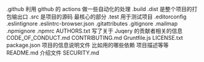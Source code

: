 .github 利用 github 的 actions 做一些自动化的处理
.build
.dist 是整个项目的打包输出口
.src 是项目的源码 最核心的部分
.test 用于测试项目
.editorconfig
.eslintignore
.eslintrc-browser.json
.gitattributes
.gitignore
.mailmap
.npmignore
.npmrc
AUTHORS.txt 写了关于 Juqery 的贡献者相关的信息
CODE_OF_CONDUCT.md
CONTRIBUTING.md
Gruntfile.js
LICENSE.txt
package.json 项目的信息说明文件 比如用的哪些依赖 项目描述等等
README.md 介绍文件
SECURITY.md
